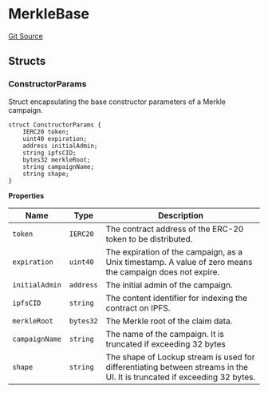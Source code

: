 # MerkleBase

[Git Source](https://github.com/sablier-labs/airdrops/blob/1ad7325bc0401d0ea6d9f30917c49d5367a1180e/src/types/DataTypes.sol)

## Structs

### ConstructorParams

Struct encapsulating the base constructor parameters of a Merkle campaign.

```solidity
struct ConstructorParams {
    IERC20 token;
    uint40 expiration;
    address initialAdmin;
    string ipfsCID;
    bytes32 merkleRoot;
    string campaignName;
    string shape;
}
```

**Properties**

| Name           | Type      | Description                                                                                                              |
| -------------- | --------- | ------------------------------------------------------------------------------------------------------------------------ |
| `token`        | `IERC20`  | The contract address of the ERC-20 token to be distributed.                                                              |
| `expiration`   | `uint40`  | The expiration of the campaign, as a Unix timestamp. A value of zero means the campaign does not expire.                 |
| `initialAdmin` | `address` | The initial admin of the campaign.                                                                                       |
| `ipfsCID`      | `string`  | The content identifier for indexing the contract on IPFS.                                                                |
| `merkleRoot`   | `bytes32` | The Merkle root of the claim data.                                                                                       |
| `campaignName` | `string`  | The name of the campaign. It is truncated if exceeding 32 bytes                                                          |
| `shape`        | `string`  | The shape of Lockup stream is used for differentiating between streams in the UI. It is truncated if exceeding 32 bytes. |

